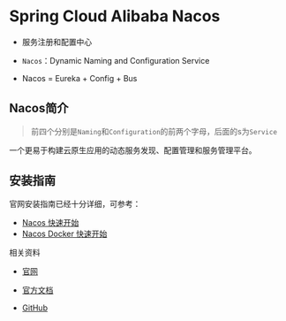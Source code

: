 # Spring Cloud Alibaba Nacos

- 服务注册和配置中心

- `Nacos`：Dynamic Naming and Configuration Service
- Nacos = Eureka + Config + Bus



## Nacos简介

> 前四个分别是`Naming`和`Configuration`的前两个字母，后面的s为`Service`

一个更易于构建云原生应用的动态服务发现、配置管理和服务管理平台。



## 安装指南

官网安装指南已经十分详细，可参考：

- [Nacos 快速开始](https://nacos.io/zh-cn/docs/quick-start.html)
- [Nacos Docker 快速开始](https://nacos.io/zh-cn/docs/quick-start-docker.html)



相关资料

- [官网](https://nacos.io/)
- [官方文档](https://nacos.io/zh-cn/docs/what-is-nacos.html)

- [GitHub](https://github.com/alibaba/Nacos)